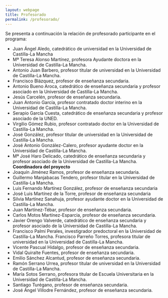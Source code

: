 ```yaml
---
layout: webpage
title: Profesorado
permalink: /profesorado/
---
```


Se presenta a continuación la relación de profesorado participante en el programa:
-	Juan Ángel Aledo, catedrático de universidad en la Universidad de Castilla-La Mancha
-	Mª Teresa Alonso Martínez, profesora Ayudante doctora en la Universidad de Castilla-La Mancha.
-	Antonio Juan Barbero, profesor titular de universidad en la Universidad de Castilla-La Mancha.
-	Francisco Blázquez, profesor de enseñanza secundaria.
-	Antonio Bueno Aroca, catedrático de enseñanza secundaria y profesor asociado en la Universidad de Castilla-La Mancha.
-	Jesús Carcelén, profesor de enseñanza secundaria.
-	Juan Antonio García, profesor contratado doctor interino en la Universidad de Castilla-La Mancha.
-	Serapio García Cuesta, catedrático de  enseñanza secundaria y profesor asociado de la UNED.
-	Virgilio Gómez Rubio, profesor contratado doctor en la Universidad de Castilla-La Mancha.
-	José González, profesor titular de universidad en la Universidad de Castilla-La Mancha.
-	José Antonio González-Calero, profesor ayudante doctor en la Universidad de Castilla-La Mancha.
-	Mª José Haro Delicado, catedrático de enseñanza secundaria y profesor asociado de la Universidad de Castilla-La Mancha. **Coordinadora del proyecto**
-	Joaquín Jiménez Ramos, profesor de enseñanza secundaria.
-	Guillermo Manjabacas Tendero, profesor titular en la Universidad de Castilla-La Mancha.
-	Luis Fernando Martínez González, profesor de enseñanza secundaria
-	José Luis Martínez de la Torre, profesor de enseñanza secundaria
-	Silvia Martínez Sanahuja, profesor ayudante doctor en la Universidad de Castilla-La Mancha.
-	Juan Martínez-Tébar, profesor de enseñanza secundaria.
-	Carlos Motos Martínez-Esparcia, profesor de enseñanza secundaria.
-	Javier Orengo Valverde, catedrático de enseñanza secundaria y profesor asociado de la Universidad de Castilla-La Mancha.
-	Francisco Palmí Perales, investigrador predoctoral en la Universidad de Castilla-La Mancha.
	Francisco Parreño Torres, profesora titular de universidad en la Universidad de Castilla-La Mancha.
-	Vicente Pascual Hidalgo, profesor de enseñanza secundaria.
-	Vidal Quiralte Fuentes, profesor de enseñanza secundaria.
-	Emilio Sánchez Alcantud, profesor de enseñanza secundaria.
-	Ramón Serrano Urrea, profesor titular de universidad en la Universidad de Castilla-La Mancha.
-	María Sotos Serrano, profesora titular de Escuela Universitaria en la Universidad de Castilla-La Mancha.
-	Santiago Turégano, profesor de enseñanza secundaria.
-	José Ángel Villodre Fernández, profesor de enseñanza secundaria.
